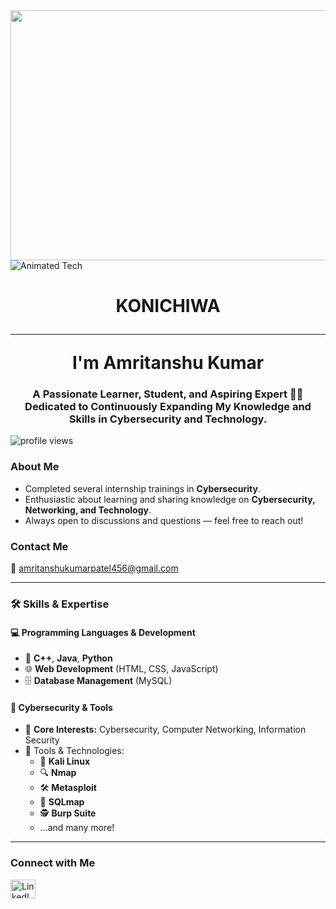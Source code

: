 <img src="https://i.pinimg.com/originals/9c/2a/4b/9c2a4b6f193687a23341cbc59c72017e.jpg" height="400" width="1024" >
<img src="https://user-images.githubusercontent.com/64751167/91557308-e1509980-e951-11ea-9b57-695796bd82cf.gif" alt="Animated Tech" />

<h1 align="center">KONICHIWA <hr> I'm Amritanshu Kumar</h1>

<h3 align="center">
A Passionate Learner, Student, and Aspiring Expert 🧑‍🎓<br>
Dedicated to Continuously Expanding My Knowledge and Skills in Cybersecurity and Technology.
</h3>

<p align="left"> 
  <img src="https://komarev.com/ghpvc/?username=spynet&label=Profile%20views&color=0e75b6&style=flat" alt="profile views" /> 
</p>

### About Me
- Completed several internship trainings in **Cybersecurity**.
- Enthusiastic about learning and sharing knowledge on **Cybersecurity, Networking, and Technology**.
- Always open to discussions and questions — feel free to reach out!

### Contact Me  
📧 amritanshukumarpatel456@gmail.com

---

### 🛠 Skills & Expertise

#### 💻 Programming Languages & Development
- 🚀 **C++**, **Java**, **Python**  
- 🌐 **Web Development** (HTML, CSS, JavaScript)  
- 🗄️ **Database Management** (MySQL)

#### 🔐 Cybersecurity & Tools
- 🎯 **Core Interests:** Cybersecurity, Computer Networking, Information Security  
- 🧰 Tools & Technologies:  
  - 🐉 **Kali Linux**  
  - 🔍 **Nmap**  
  - 🛠️ **Metasploit**  
  - 🐍 **SQLmap**  
  - 🕵️ **Burp Suite**  
  - ...and many more!

---

### Connect with Me

<p align="left">
  <a href="https://www.linkedin.com/in/amritanshu-kumar-910274282" target="_blank">
    <img src="https://raw.githubusercontent.com/rahuldkjain/github-profile-readme-generator/master/src/images/icons/Social/linked-in-alt.svg" alt="LinkedIn" height="30" width="40" />
  </a>
</p>
